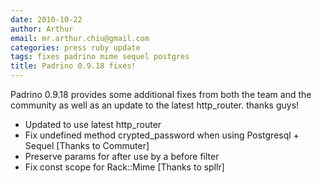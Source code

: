 ```yaml
---
date: 2010-10-22
author: Arthur
email: mr.arthur.chiu@gmail.com
categories: press ruby update
tags: fixes padrino mime sequel postgres
title: Padrino 0.9.18 fixes!
---
```


Padrino 0.9.18 provides some additional fixes from both the team and the community as well as an update to the latest http\_router. thanks guys!


- Updated to use latest http\_router
- Fix undefined method crypted\_password when using Postgresql + Sequel [Thanks to Commuter]
- Preserve params for after use by a before filter
- Fix const scope for Rack::Mime [Thanks to spllr]

